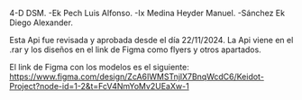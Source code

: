 4-D DSM.
-Ek Pech Luis Alfonso.
-Ix Medina Heyder Manuel.
-Sánchez Ek Diego Alexander.

Esta Api fue revisada y aprobada desde el día 22/11/2024.
La Api viene en el .rar y los diseños en el link de Figma como flyers y otros apartados.

El link de Figma con los modelos es el siguiente: https://www.figma.com/design/ZcA6IWMSTnjlX7BnqWcdC6/Keidot-Project?node-id=1-2&t=FcV4NmYoMv2UEaXw-1
